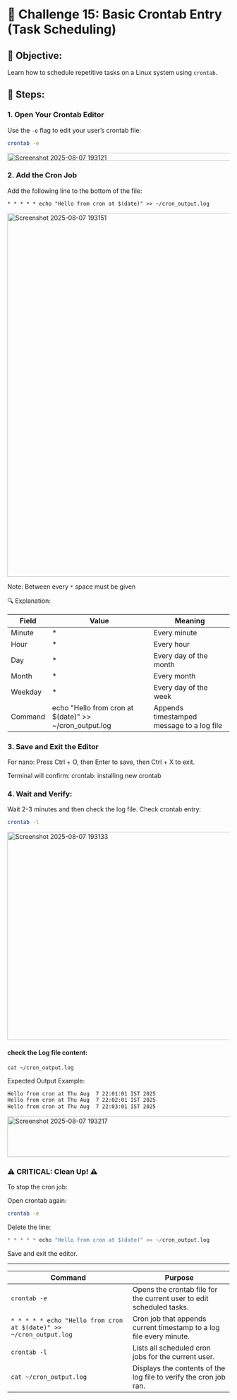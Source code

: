# 🎯 Challenge 15: Basic Crontab Entry (Task Scheduling)

## 🧠 Objective:
Learn how to schedule repetitive tasks on a Linux system using `crontab`.

## 📝 Steps:

### 1. Open Your Crontab Editor
Use the `-e` flag to edit your user’s crontab file:
```bash
crontab -e
```
<img width="604" height="18" alt="Screenshot 2025-08-07 193121" src="https://github.com/user-attachments/assets/2d54bac5-c412-43ae-a4ca-78f5e54c6c74" />



### 2. Add the Cron Job

Add the following line to the bottom of the file:

```
* * * * * echo "Hello from cron at $(date)" >> ~/cron_output.log
```
<img width="866" height="823" alt="Screenshot 2025-08-07 193151" src="https://github.com/user-attachments/assets/e991464a-f97b-4209-bcab-7652efbed11b" />

Note: Between every `*` space must be given

🔍 Explanation:

| Field        | Value | Meaning                      |
|--------------|-------|------------------------------|
| Minute       | *     | Every minute                 |
| Hour         | *     | Every hour                   |
| Day          | *     | Every day of the month       |
| Month        | *     | Every month                  |
| Weekday      | *     | Every day of the week        |
| Command      | echo "Hello from cron at $(date)" >> ~/cron_output.log | Appends timestamped message to a log file |

### 3. Save and Exit the Editor

For nano: Press Ctrl + O, then Enter to save, then Ctrl + X to exit.

Terminal will confirm: crontab: installing new crontab

### 4. Wait and Verify:

Wait 2-3 minutes and then check the log file.
Check crontab entry:

```bash
crontab -l
```

<img width="867" height="471" alt="Screenshot 2025-08-07 193133" src="https://github.com/user-attachments/assets/e092826a-d5d7-40e5-bccb-186aa41a5994" />


#### check the Log file content:
```
cat ~/cron_output.log
```

Expected Output Example:
```bash
Hello from cron at Thu Aug  7 22:01:01 IST 2025
Hello from cron at Thu Aug  7 22:02:01 IST 2025
Hello from cron at Thu Aug  7 22:03:01 IST 2025
```

<img width="740" height="92" alt="Screenshot 2025-08-07 193217" src="https://github.com/user-attachments/assets/97102dd4-a56a-4d63-b802-b733e52104e8" />


### ⚠️ CRITICAL: Clean Up! ⚠️
To stop the cron job:

Open crontab again:

```bash
crontab -e
```

Delete the line:

```c
* * * * * echo "Hello from cron at $(date)" >> ~/cron_output.log
```
Save and exit the editor.

----

| Command                                         | Purpose                                                                 |
|-------------------------------------------------|-------------------------------------------------------------------------|
| `crontab -e`                                    | Opens the crontab file for the current user to edit scheduled tasks.   |
| `* * * * * echo "Hello from cron at $(date)" >> ~/cron_output.log` | Cron job that appends current timestamp to a log file every minute.    |
| `crontab -l`                                    | Lists all scheduled cron jobs for the current user.                    |
| `cat ~/cron_output.log`                         | Displays the contents of the log file to verify the cron job ran.      |
